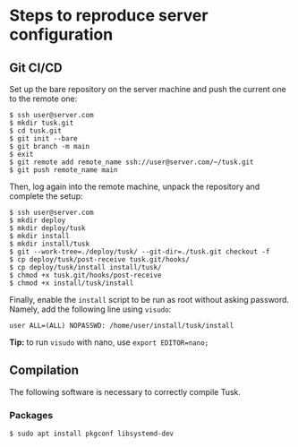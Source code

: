 # Steps to reproduce server configuration

## Git CI/CD

Set up the bare repository on the server machine and push the current one to the remote one:
```shell
$ ssh user@server.com
$ mkdir tusk.git
$ cd tusk.git
$ git init --bare
$ git branch -m main
$ exit
$ git remote add remote_name ssh://user@server.com/~/tusk.git
$ git push remote_name main
```
Then, log again into the remote machine, unpack the repository and complete the setup:
```shell
$ ssh user@server.com
$ mkdir deploy
$ mkdir deploy/tusk
$ mkdir install
$ mkdir install/tusk
$ git --work-tree=./deploy/tusk/ --git-dir=./tusk.git checkout -f
$ cp deploy/tusk/post-receive tusk.git/hooks/
$ cp deploy/tusk/install install/tusk/
$ chmod +x tusk.git/hooks/post-receive
$ chmod +x install/tusk/install 
```
Finally, enable the `install` script to be run as root without asking password.
Namely, add the following line using `visudo`:
```
user ALL=(ALL) NOPASSWD: /home/user/install/tusk/install
```
**Tip:** to run `visudo` with nano, use `export EDITOR=nano;`

## Compilation

The following software is necessary to correctly compile Tusk.

### Packages
```shell
$ sudo apt install pkgconf libsystemd-dev
```


